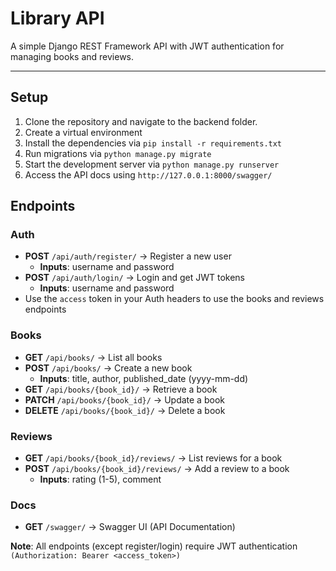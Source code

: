 # Library API
A simple Django REST Framework API with JWT authentication for managing books and reviews.

---

## Setup
1. Clone the repository and navigate to the backend folder.
2. Create a virtual environment
3. Install the dependencies via `pip install -r requirements.txt`
4. Run migrations via `python manage.py migrate`
5. Start the development server via `python manage.py runserver`
6. Access the API docs using `http://127.0.0.1:8000/swagger/`

## Endpoints
### Auth
- **POST** `/api/auth/register/` -> Register a new user
  - **Inputs**: username and password
- **POST** `/api/auth/login/` -> Login and get JWT tokens
  -  **Inputs**: username and password
- Use the `access` token in your Auth headers to use the books and reviews endpoints

### Books
- **GET** `/api/books/` -> List all books
- **POST** `/api/books/` -> Create a new book
  -  **Inputs**: title, author, published_date (yyyy-mm-dd)
- **GET** `/api/books/{book_id}/` -> Retrieve a book
- **PATCH** `/api/books/{book_id}/` -> Update a book
- **DELETE** `/api/books/{book_id}/` -> Delete a book

### Reviews
- **GET** `/api/books/{book_id}/reviews/` -> List reviews for a book
- **POST** `/api/books/{book_id}/reviews/` -> Add a review to a book
  -  **Inputs**: rating (1-5), comment

### Docs
- **GET** `/swagger/` -> Swagger UI (API Documentation)

**Note**: All endpoints (except register/login) require JWT authentication `(Authorization: Bearer <access_token>)`



